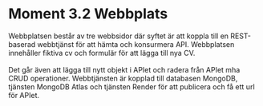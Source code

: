 # Moment 3.2 Webbplats

Webbplatsen består av tre webbsidor där syftet är att koppla till en REST-baserad webbtjänst för att hämta och konsurmera API. Webbplatsen innehåller fiktiva cv och formulär för att lägga till nya CV.
<br>
<br>
Det går även att lägga till nytt objekt i APIet och radera från APIet mha CRUD operationer. Webbtjänsten är kopplad till databasen MongoDB, tjänsten MongoDB Atlas och tjänsten Render för att publicera och få ett url för APIet.
